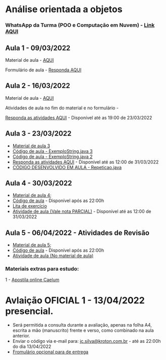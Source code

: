 # Análise orientada a objetos

### WhatsApp da Turma (POO e Computação em Nuvem) - [Link AQUI](https://chat.whatsapp.com/ESCChZ4uP7TKP2qpJGuYhphttps://chat.whatsapp.com/ESCChZ4uP7TKP2qpJGuYhp)

## Aula 1 - 09/03/2022

Material de aula - [AQUI](https://github.com/costasilvati/POO/blob/gh-pages/AnOrientaObjetos_2022_aula1.pdf)

Formulário de aula - [Responda AQUI](https://forms.office.com/r/vdipbGS8ns)


## Aula 2 - 16/03/2022

Material de aula - [AQUI](https://github.com/costasilvati/POO/blob/gh-pages/AnOrientaObjetos_2022_aula2%20(2).pdf)

Atividades de aula no fim do material e no formulário - 

[Responda as atividades AQUI](https://forms.office.com/r/M7Km9ZXMkj) - Disponível até as 19:00 de 23/03/2022


## Aula 3 - 23/03/2022

- [Material de aula 3](https://github.com/costasilvati/POO/blob/gh-pages/AnOrientaObjetos_2022_aula3.pdf)
- [Código de aula - ExemploString.java 3](https://github.com/costasilvati/POO/blob/gh-pages/ExemploString2.java)
- [Código de aula - ExemploString.java 2](https://github.com/costasilvati/POO/blob/gh-pages/ExemploString3.java)
- [Responda as atividades AQUI](https://forms.office.com/r/f4SfPGDevd) - Disponível até as 12:00 de 31/03/2022
- [CÓDIGO DESENVOLVIDO EM AULA - Repeticao.java](https://github.com/costasilvati/POO/blob/gh-pages/Repeticao.java)

## Aula 4 - 30/03/2022

- [Material de aula 4](https://github.com/costasilvati/POO/blob/gh-pages/AnOrientaObjetos_2022_aula4.pdf);
- [Código de aula](#) - Disponível após as 22:00h
- [Lita de exercício](https://github.com/costasilvati/POO/blob/main/antocoesDeAula/revisao_1.pdf)
- [Atividade de aula (Vale nota PARCIAL)](https://forms.office.com/r/2k5zsQaAeG) - Disponível até as 12:00 de 31/03/2022

## Aula 5 - 06/04/2022 - Atividades de Revisão

- [Material de aula 5](https://github.com/costasilvati/POO/tree/main/antocoesDeAula);
- [Código de aula](https://github.com/costasilvati/POO/tree/main/codigo) - Disponível após as 22:00h
- [Atividade de aula (No material de aula)](https://github.com/costasilvati/POO/tree/main/antocoesDeAula)

### Materiais extras para estudo:

1 - [Apostila online Caelum](https://www.caelum.com.br/apostila-java-orientacao-objetos)

# Avlaição OFICIAL 1 - 13/04/2022 presencial.
- Será permitida a consulta durante a avaliação, apenas na folha A4, escrita a mão (manuscrito) frente e verso, como combinado na aula anterior.
- Enviar o código via e-mail para: jc.silva@kroton.com.br - até as 22:00h do dia 13/04/2022
- [Fromulário opçional para de entrega](https://forms.office.com/r/faPiYg6M43)
